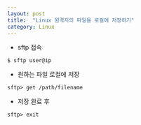 ```yaml
---
layout: post
title:  "Linux 원격지의 파일을 로컬에 저장하기"
category: Linux
---
```


- sftp 접속

```
$ sftp user@ip
```

- 원하는 파일 로컬에 저장

```
sftp> get /path/filename
```

- 저장 완료 후

```
sftp> exit
```
